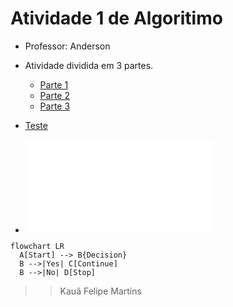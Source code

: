 # Atividade 1 de Algoritimo

- Professor: Anderson

- Atividade dividida em 3 partes.

    - [Parte 1](/Parte-1/README.md)
    - [Parte 2](/Parte-2/README.md)
    - [Parte 3](/Parte-3/README.md)

- [Teste](/teste.mmd)
- ![Teste](/teste.mmd)
```mermaid
flowchart LR
  A[Start] --> B{Decision}
  B -->|Yes| C[Continue]
  B -->|No| D[Stop]

```    

>> Kauã Felipe Martins